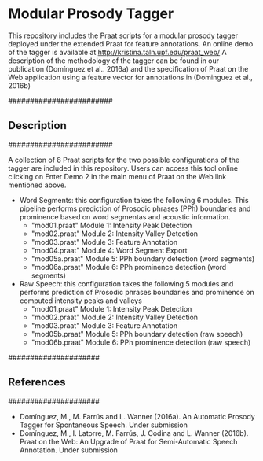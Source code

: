 # Modular Prosody Tagger
This repository includes the Praat scripts for a modular prosody tagger deployed under the extended Praat  for feature annotations.
An online demo of the tagger is available at http://kristina.taln.upf.edu/praat_web/
A description of the methodology of the tagger can be found in our publication (Domínguez et al.. 2016a) and the specification of Praat on the Web application using a feature vector for annotations in (Dominguez et al., 2016b)

########################
## Description
########################

A collection of 8 Praat scripts for the two possible configurations of the tagger are included in this repository. Users can access this tool online clicking on Enter Demo 2 in the main menu of Praat on the Web link mentioned above.
  -  Word Segments: this configuration takes the following 6 modules. This pipeline performs prediction of Prosodic phrases (PPh) boundaries and prominence based on word segmentas and acoustic information.
      -  "mod01.praat" Module 1: Intensity Peak Detection
      -  "mod02.praat" Module 2: Intensity Valley Detection
      -  "mod03.praat" Module 3: Feature Annotation
      -  "mod04.praat" Module 4: Word Segment Export
      -  "mod05a.praat" Module 5: PPh boundary detection (word segments)
      -  "mod06a.praat" Module 6: PPh prominence detection (word segments)
  -  Raw Speech: this configuration takes the following 5 modules and performs prediction of Prosodic phrases boundaries and prominence on computed intensity peaks and valleys
      -  "mod01.praat" Module 1: Intensity Peak Detection
      -  "mod02.praat" Module 2: Intensity Valley Detection
      -  "mod03.praat" Module 3: Feature Annotation
      -  "mod05b.praat" Module 5: PPh boundary detection (raw speech)
      -  "mod06b.praat" Module 6: PPh prominence detection (raw speech)

#####################
## References
#####################

  - Domínguez, M., M. Farrús and L. Wanner (2016a). An Automatic Prosody Tagger for Spontaneous Speech. Under submission
  - Domínguez, M., I. Latorre, M. Farrús, J. Codina and L. Wanner (2016b). Praat on the Web: An Upgrade of Praat for Semi-Automatic Speech Annotation. Under submission
